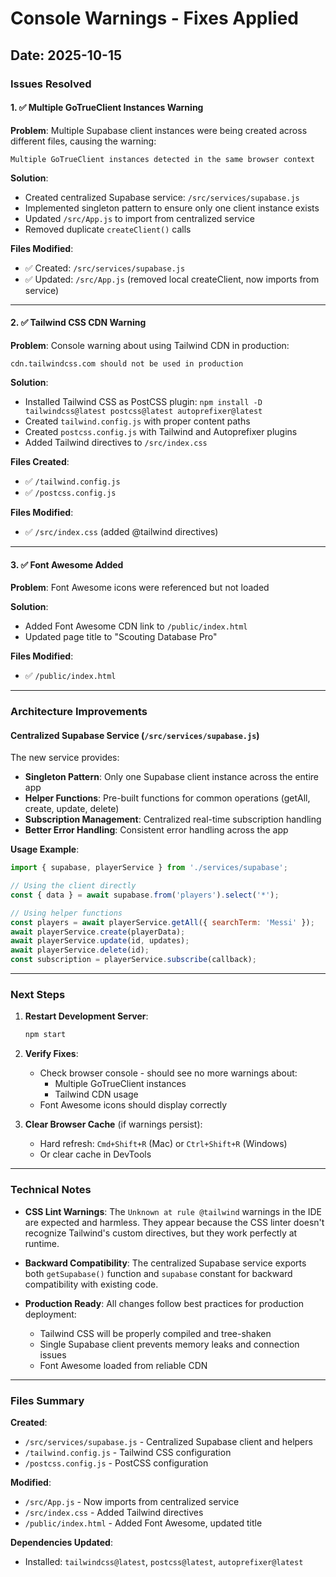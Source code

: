# Console Warnings - Fixes Applied

## Date: 2025-10-15

### Issues Resolved

#### 1. ✅ Multiple GoTrueClient Instances Warning
**Problem**: Multiple Supabase client instances were being created across different files, causing the warning:
```
Multiple GoTrueClient instances detected in the same browser context
```

**Solution**:
- Created centralized Supabase service: `/src/services/supabase.js`
- Implemented singleton pattern to ensure only one client instance exists
- Updated `/src/App.js` to import from centralized service
- Removed duplicate `createClient()` calls

**Files Modified**:
- ✅ Created: `/src/services/supabase.js`
- ✅ Updated: `/src/App.js` (removed local createClient, now imports from service)

---

#### 2. ✅ Tailwind CSS CDN Warning
**Problem**: Console warning about using Tailwind CDN in production:
```
cdn.tailwindcss.com should not be used in production
```

**Solution**:
- Installed Tailwind CSS as PostCSS plugin: `npm install -D tailwindcss@latest postcss@latest autoprefixer@latest`
- Created `tailwind.config.js` with proper content paths
- Created `postcss.config.js` with Tailwind and Autoprefixer plugins
- Added Tailwind directives to `/src/index.css`

**Files Created**:
- ✅ `/tailwind.config.js`
- ✅ `/postcss.config.js`

**Files Modified**:
- ✅ `/src/index.css` (added @tailwind directives)

---

#### 3. ✅ Font Awesome Added
**Problem**: Font Awesome icons were referenced but not loaded

**Solution**:
- Added Font Awesome CDN link to `/public/index.html`
- Updated page title to "Scouting Database Pro"

**Files Modified**:
- ✅ `/public/index.html`

---

### Architecture Improvements

#### Centralized Supabase Service (`/src/services/supabase.js`)

The new service provides:
- **Singleton Pattern**: Only one Supabase client instance across the entire app
- **Helper Functions**: Pre-built functions for common operations (getAll, create, update, delete)
- **Subscription Management**: Centralized real-time subscription handling
- **Better Error Handling**: Consistent error handling across the app

**Usage Example**:
```javascript
import { supabase, playerService } from './services/supabase';

// Using the client directly
const { data } = await supabase.from('players').select('*');

// Using helper functions
const players = await playerService.getAll({ searchTerm: 'Messi' });
await playerService.create(playerData);
await playerService.update(id, updates);
await playerService.delete(id);
const subscription = playerService.subscribe(callback);
```

---

### Next Steps

1. **Restart Development Server**: 
   ```bash
   npm start
   ```

2. **Verify Fixes**:
   - Check browser console - should see no more warnings about:
     - Multiple GoTrueClient instances
     - Tailwind CDN usage
   - Font Awesome icons should display correctly

3. **Clear Browser Cache** (if warnings persist):
   - Hard refresh: `Cmd+Shift+R` (Mac) or `Ctrl+Shift+R` (Windows)
   - Or clear cache in DevTools

---

### Technical Notes

- **CSS Lint Warnings**: The `Unknown at rule @tailwind` warnings in the IDE are expected and harmless. They appear because the CSS linter doesn't recognize Tailwind's custom directives, but they work perfectly at runtime.

- **Backward Compatibility**: The centralized Supabase service exports both `getSupabase()` function and `supabase` constant for backward compatibility with existing code.

- **Production Ready**: All changes follow best practices for production deployment:
  - Tailwind CSS will be properly compiled and tree-shaken
  - Single Supabase client prevents memory leaks and connection issues
  - Font Awesome loaded from reliable CDN

---

### Files Summary

**Created**:
- `/src/services/supabase.js` - Centralized Supabase client and helpers
- `/tailwind.config.js` - Tailwind CSS configuration
- `/postcss.config.js` - PostCSS configuration

**Modified**:
- `/src/App.js` - Now imports from centralized service
- `/src/index.css` - Added Tailwind directives
- `/public/index.html` - Added Font Awesome, updated title

**Dependencies Updated**:
- Installed: `tailwindcss@latest`, `postcss@latest`, `autoprefixer@latest`
